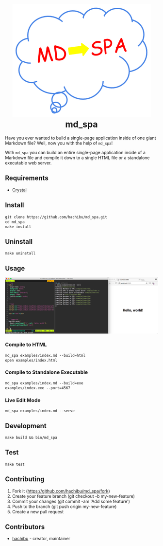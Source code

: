 <h1 align="center">
  <img src="https://raw.githubusercontent.com/hachibu/md_spa/master/images/md_spa-logo.png">
  <br>
  md_spa
</h1>

Have you ever wanted to build a single-page application inside of one giant Markdown file? Well, now you with the help of `md_spa`!

With `md_spa` you can build an entire single-page application inside of a Markdown file and compile it down to a single HTML file or a standalone executable web server.

## Requirements

- [Crystal](https://crystal-lang.org/docs/installation)

## Install

    git clone https://github.com/hachibu/md_spa.git
    cd md_spa
    make install

## Uninstall

    make uninstall

## Usage

<img src="https://raw.githubusercontent.com/hachibu/md_spa/master/images/serve-mode-screenshot.png">

### Compile to HTML

    md_spa examples/index.md --build=html
    open examples/index.html

### Compile to Standalone Executable

    md_spa examples/index.md --build=exe
    examples/index.exe --port=4567

### Live Edit Mode

    md_spa examples/index.md --serve

## Development

    make build && bin/md_spa

## Test

    make test

## Contributing

1. Fork it (https://github.com/hachibu/md_spa/fork)
2. Create your feature branch (git checkout -b my-new-feature)
3. Commit your changes (git commit -am 'Add some feature')
4. Push to the branch (git push origin my-new-feature)
5. Create a new pull request

## Contributors

- [hachibu](https://github.com/hachibu) - creator, maintainer

